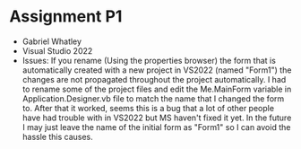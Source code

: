 # Assignment P1
- Gabriel Whatley
- Visual Studio 2022
- Issues: If you rename (Using the properties browser) the form that is automatically created with a new project in VS2022 (named "Form1") the changes are not propagated throughout the project automatically. I had to rename some of the  project files and edit the Me.MainForm variable in Application.Designer.vb file to match the name that I changed the form to. After that it worked, seems this is a bug that a lot of other people have had trouble with in VS2022 but MS haven't fixed it yet. In the future I may just leave the name of the initial form as "Form1" so I can avoid the hassle this causes.
